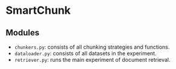 # SmartChunk

## Modules
- `chunkers.py`: consists of all chunking strategies and functions.
- `dataloader.py`: consists of all datasets in the experiment.
- `retriever.py`: runs the main experiment of document retrieval.
